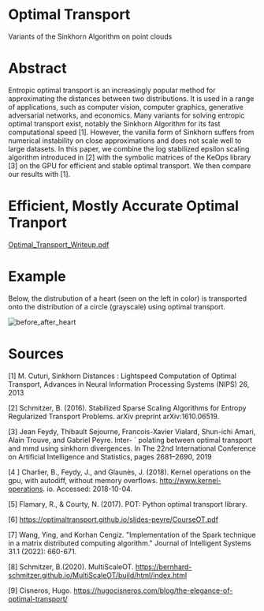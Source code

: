 # Optimal Transport
 Variants of the Sinkhorn Algorithm on point clouds

# Abstract
Entropic optimal transport is an increasingly popular method for approximating the distances between two distributions. It is used in a range of applications, such as computer vision, computer graphics, generative adversarial networks, and economics. Many variants for solving entropic optimal transport exist, notably the Sinkhorn Algorithm for its fast computational speed [1]. However, the vanilla form of Sinkhorn suffers from numerical instability on close approximations and does not scale well to large datasets. In this paper, we combine the log stabilized epsilon scaling algorithm introduced in [2] with the symbolic matrices of the KeOps library [3] on the GPU for efficient and stable optimal transport. We then compare our results with [1].

# Efficient, Mostly Accurate Optimal Tranport
[Optimal_Transport_Writeup.pdf
](https://github.com/abhelman/Optimal-Transport/blob/6d39c898b036f1873a374b20bb4dda0b8fe8a5f7/Optimal_Transport_Writeup.pdf)

# Example
Below, the distrubution of a heart (seen on the left in color) is transported onto the distribution of a circle (grayscale) using optimal transport. 

![before_after_heart](https://github.com/abhelman/Optimal-Transport/assets/113809366/2d3fd4c3-342d-4348-a1e8-8c240d23517e)

# Sources

[1] M. Cuturi, Sinkhorn Distances : Lightspeed Computation of Optimal Transport, Advances in Neural Information Processing Systems (NIPS) 26, 2013

[2] Schmitzer, B. (2016). Stabilized Sparse Scaling Algorithms for Entropy Regularized Transport Problems. arXiv preprint arXiv:1610.06519.

[3] Jean Feydy, Thibault Sejourne, Francois-Xavier Vialard,
Shun-ichi Amari, Alain Trouve, and Gabriel Peyre. Inter- ´
polating between optimal transport and mmd using sinkhorn
divergences. In The 22nd International Conference on Artificial Intelligence and Statistics, pages 2681–2690, 2019

[4 ] Charlier, B., Feydy, J., and Glaunès, J. (2018). Kernel
operations on the gpu, with autodiff, without memory overflows. http://www.kernel-operations.
io. Accessed: 2018-10-04.

[5] Flamary, R., \& Courty, N. (2017). POT: Python optimal transport library.

[6] https://optimaltransport.github.io/slides-peyre/CourseOT.pdf

[7] Wang, Ying, and Korhan Cengiz. "Implementation of the Spark technique in a matrix distributed computing algorithm." Journal of Intelligent Systems 31.1 (2022): 660-671.

[8] Schmitzer, B.(2020). MultiScaleOT. https://bernhard-schmitzer.github.io/MultiScaleOT/build/html/index.html

[9] Cisneros, Hugo. https://hugocisneros.com/blog/the-elegance-of-optimal-transport/
